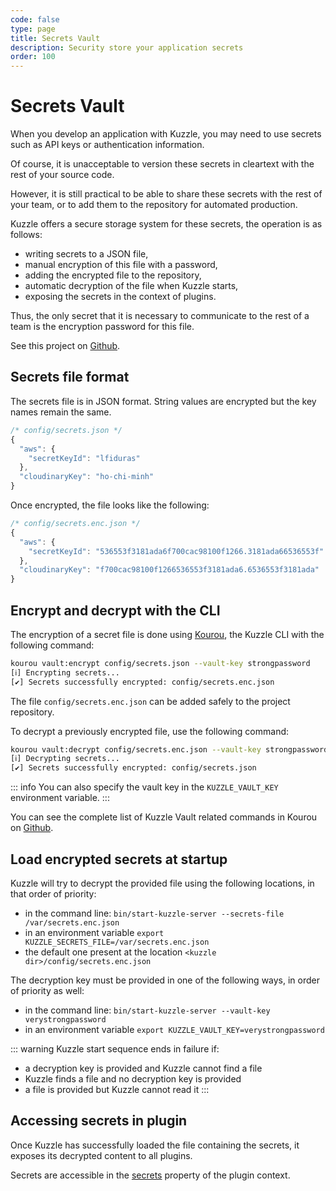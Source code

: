 ```yaml
---
code: false
type: page
title: Secrets Vault
description: Security store your application secrets
order: 100
---
```


# Secrets Vault

<!-- need rewrite -->

<SinceBadge version="1.8.0" />

When you develop an application with Kuzzle, you may need to use secrets such as API keys or authentication information.  

Of course, it is unacceptable to version these secrets in cleartext with the rest of your source code.  

However, it is still practical to be able to share these secrets with the rest of your team, or to add them to the repository for automated production. 

Kuzzle offers a secure storage system for these secrets, the operation is as follows:
  - writing secrets to a JSON file,
  - manual encryption of this file with a password,
  - adding the encrypted file to the repository,
  - automatic decryption of the file when Kuzzle starts,
  - exposing the secrets in the context of plugins.

Thus, the only secret that it is necessary to communicate to the rest of a team is the encryption password for this file.

See this project on [Github](https://github.com/kuzzleio/kuzzle-vault).

## Secrets file format

The secrets file is in JSON format. String values are encrypted but the key names remain the same.

```js
/* config/secrets.json */
{
  "aws": {
    "secretKeyId": "lfiduras"
  },
  "cloudinaryKey": "ho-chi-minh"
}
```

Once encrypted, the file looks like the following:

```js
/* config/secrets.enc.json */
{
  "aws": {
    "secretKeyId": "536553f3181ada6f700cac98100f1266.3181ada66536553f"
  },
  "cloudinaryKey": "f700cac98100f1266536553f3181ada6.6536553f3181ada"
}
```

## Encrypt and decrypt with the CLI

The encryption of a secret file is done using [Kourou](/core/2/guides/essentials/kourou-cli), the Kuzzle CLI with the following command:

```bash
kourou vault:encrypt config/secrets.json --vault-key strongpassword
[ℹ] Encrypting secrets...
[✔] Secrets successfully encrypted: config/secrets.enc.json
```

The file `config/secrets.enc.json` can be added safely to the project repository.

To decrypt a previously encrypted file, use the following command:

```bash
kourou vault:decrypt config/secrets.enc.json --vault-key strongpassword
[ℹ] Decrypting secrets...
[✔] Secrets successfully encrypted: config/secrets.json
```

::: info
You can also specify the vault key in the `KUZZLE_VAULT_KEY` environment variable.
:::

You can see the complete list of Kuzzle Vault related commands in Kourou on [Github](https://github.com/kuzzleio/kourou/#kourou-vaultadd-secrets-file-key-value).

## Load encrypted secrets at startup

Kuzzle will try to decrypt the provided file using the following locations, in that order of priority:
  - in the command line: `bin/start-kuzzle-server --secrets-file /var/secrets.enc.json`
  - in an environment variable `export KUZZLE_SECRETS_FILE=/var/secrets.enc.json`
  - the default one present at the location `<kuzzle dir>/config/secrets.enc.json`

The decryption key must be provided in one of the following ways, in order of priority as well:
  - in the command line: `bin/start-kuzzle-server --vault-key verystrongpassword`
  - in an environment variable `export KUZZLE_VAULT_KEY=verystrongpassword`

::: warning
Kuzzle start sequence ends in failure if:
  - a decryption key is provided and Kuzzle cannot find a file
  - Kuzzle finds a file and no decryption key is provided
  - a file is provided but Kuzzle cannot read it
:::

## Accessing secrets in plugin

Once Kuzzle has successfully loaded the file containing the secrets, it exposes its decrypted content to all plugins.  

Secrets are accessible in the [secrets](/core/2/plugins/plugin-context/secrets) property of the plugin context.  
